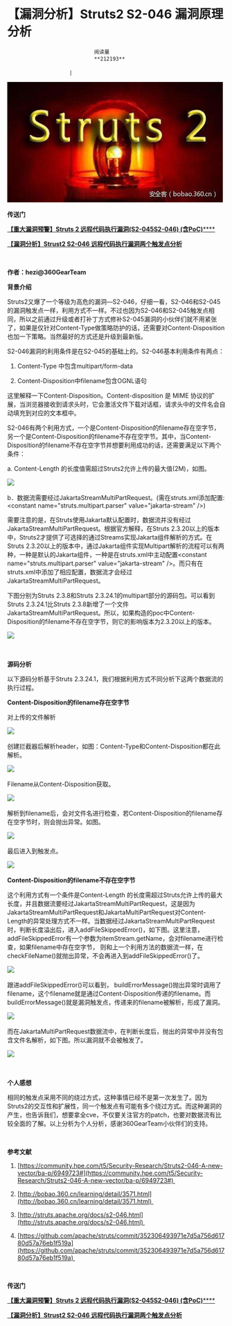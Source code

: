
# 【漏洞分析】Struts2 S2-046 漏洞原理分析


                                阅读量   
                                **212193**
                            
                        |
                        
                                                                                    



**[![](./img/85776/t015e03143e49da28a1.jpg)](./img/85776/t015e03143e49da28a1.jpg)**

**传送门**

[**【重大漏洞预警】Struts 2 远程代码执行漏洞(S2-045S2-046) (含PoC)******](http://bobao.360.cn/learning/detail/3571.html)

[**【漏洞分析】Strust2 S2-046 远程代码执行漏洞两个触发点分析**](http://bobao.360.cn/learning/detail/3639.html)

**<br>**

**作者：hezi@360GearTeam**

**背景介绍**

Struts2又爆了一个等级为高危的漏洞—S2-046，仔细一看，S2-046和S2-045的漏洞触发点一样，利用方式不一样。不过也因为S2-046和S2-045触发点相同，所以之前通过升级或者打补丁方式修补S2-045漏洞的小伙伴们就不用紧张了，如果是仅针对Content-Type做策略防护的话，还需要对Content-Disposition也加一下策略。当然最好的方式还是升级到最新版。

S2-046漏洞的利用条件是在S2-045的基础上的。S2-046基本利用条件有两点：

1. Content-Type 中包含multipart/form-data

2. Content-Disposition中filename包含OGNL语句

这里解释一下Content-Disposition。Content-disposition 是 MIME 协议的扩展，当浏览器接收到请求头时，它会激活文件下载对话框，请求头中的文件名会自动填充到对应的文本框中。

S2-046有两个利用方式，一个是Content-Disposition的filename存在空字节，另一个是Content-Disposition的filename不存在空字节。其中，当Content-Disposition的filename不存在空字节并想要利用成功的话，还需要满足以下两个条件：

a.	Content-Length 的长度值需超过Struts2允许上传的最大值(2M)，如图。

[![](./img/85776/AAffA0nNPuCLAAAAAElFTkSuQmCC)](https://p3.ssl.qhimg.com/t01a42648543d49a21b.png)

b．数据流需要经过JakartaStreamMultiPartRequest。(需在struts.xml添加配置: &lt;constant name="struts.multipart.parser" value="jakarta-stream" /&gt;)

需要注意的是，在Struts使用Jakarta默认配置时，数据流并没有经过JakartaStreamMultiPartRequest。根据官方解释，在Struts 2.3.20以上的版本中，Struts2才提供了可选择的通过Streams实现Jakarta组件解析的方式。在Struts 2.3.20以上的版本中，通过Jakarta组件实现Multipart解析的流程可以有两种，一种是默认的Jakarta组件，一种是在struts.xml中主动配置&lt;constant name="struts.multipart.parser" value="jakarta-stream" /&gt;。而只有在struts.xml中添加了相应配置，数据流才会经过JakartaStreamMultiPartRequest。

下图分别为Struts 2.3.8和Struts 2.3.24.1的multipart部分的源码包。可以看到Struts 2.3.24.1比Struts 2.3.8新增了一个文件JakartaStreamMultiPartRequest。所以，如果构造的poc中Content-Disposition的filename不存在空字节，则它的影响版本为2.3.20以上的版本。

[![](./img/85776/AAffA0nNPuCLAAAAAElFTkSuQmCC)](https://p3.ssl.qhimg.com/t01068cf13ea31af7a0.png)

<br>

**源码分析**

以下源码分析基于Struts 2.3.24.1，我们根据利用方式不同分析下这两个数据流的执行过程。

**Content-Disposition的filename存在空字节**

对上传的文件解析

[![](./img/85776/AAffA0nNPuCLAAAAAElFTkSuQmCC)](https://p3.ssl.qhimg.com/t01c3997faa33e2243f.png)

创建拦截器后解析header，如图：Content-Type和Content-Disposition都在此解析。

[![](./img/85776/AAffA0nNPuCLAAAAAElFTkSuQmCC)](https://p1.ssl.qhimg.com/t01e0562667da336973.png)

Filename从Content-Disposition获取。

[![](./img/85776/AAffA0nNPuCLAAAAAElFTkSuQmCC)](https://p3.ssl.qhimg.com/t01545c8e317a0d2d8b.png)

解析到filename后，会对文件名进行检查，若Content-Disposition的filename存在空字节时，则会抛出异常。如图。

[![](./img/85776/AAffA0nNPuCLAAAAAElFTkSuQmCC)](https://p1.ssl.qhimg.com/t01db196e938d202f79.png)

最后进入到触发点。

[![](./img/85776/AAffA0nNPuCLAAAAAElFTkSuQmCC)](https://p3.ssl.qhimg.com/t0161822dcc1a05878f.png)

**Content-Disposition的filename不存在空字节**

这个利用方式有一个条件是Content-Length 的长度需超过Struts允许上传的最大长度，并且数据流要经过JakartaStreamMultiPartRequest，这是因为JakartaStreamMultiPartRequest和JakartaMultiPartRequest对Content-Length的异常处理方式不一样。当数据经过JakartaStreamMultiPartRequest时，判断长度溢出后，进入addFileSkippedError()，如下图。这里注意，addFileSkippedError有一个参数为itemStream.getName，会对filename进行检查，如果filename中存在空字节， 则和上一个利用方法的数据流一样，在checkFileName()就抛出异常，不会再进入到addFileSkippedError()了。

[![](./img/85776/AAffA0nNPuCLAAAAAElFTkSuQmCC)](https://p0.ssl.qhimg.com/t015c49f7f9a9829e60.png)

跟进addFileSkippedError()可以看到， buildErrorMessage()抛出异常时调用了filename，这个filename就是通过Content-Disposition传递的filename。而buildErrorMessage()就是漏洞触发点，传递来的filename被解析，形成了漏洞。

[![](./img/85776/AAffA0nNPuCLAAAAAElFTkSuQmCC)](https://p5.ssl.qhimg.com/t01db8fddc7da00c282.png)

而在JakartaMultiPartRequest数据流中，在判断长度后，抛出的异常中并没有包含文件名解析，如下图。所以漏洞就不会被触发了。

[![](./img/85776/AAffA0nNPuCLAAAAAElFTkSuQmCC)](https://p5.ssl.qhimg.com/t01bc776d091c2b4f23.png)

<br>

**个人感想**

相同的触发点采用不同的绕过方式，这种事情已经不是第一次发生了。因为Struts2的交互性和扩展性，同一个触发点有可能有多个绕过方式。而这种漏洞的产生，也告诉我们，想要拿全cve，不仅要关注官方的patch，也要对数据流有比较全面的了解。以上分析为个人分析，感谢360GearTeam小伙伴们的支持。

<br>

**参考文献**

1. [https://community.hpe.com/t5/Security-Research/Struts2-046-A-new-vector/ba-p/6949723#](https://community.hpe.com/t5/Security-Research/Struts2-046-A-new-vector/ba-p/6949723#) 

2. [http://bobao.360.cn/learning/detail/3571.html](http://bobao.360.cn/learning/detail/3571.html) 

3. [http://struts.apache.org/docs/s2-046.html](http://struts.apache.org/docs/s2-046.html) 

4. [https://github.com/apache/struts/commit/352306493971e7d5a756d61780d57a76eb1f519a](https://github.com/apache/struts/commit/352306493971e7d5a756d61780d57a76eb1f519a) 

<br>





**传送门**

[**【重大漏洞预警】Struts 2 远程代码执行漏洞(S2-045S2-046) (含PoC)******](http://bobao.360.cn/learning/detail/3571.html)

**[【漏洞分析】Strust2 S2-046 远程代码执行漏洞两个触发点分析](http://bobao.360.cn/learning/detail/3639.html)**


